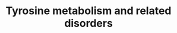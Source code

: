 ---
annotations:
- id: PW:0000052
  parent: classic metabolic pathway
  type: Pathway Ontology
  value: tyrosine metabolic pathway
- id: DOID:655
  parent: genetic disease
  type: Disease Ontology
  value: inherited metabolic disorder
- id: PW:0001608
  parent: disease pathway
  type: Pathway Ontology
  value: tyrosinemia type I pathway
- id: DOID:9270
  parent: genetic disease
  type: Disease Ontology
  value: alkaptonuria
- id: PW:0002277
  parent: disease pathway
  type: Pathway Ontology
  value: alkaptonuria pathway
- id: PW:0001609
  parent: disease pathway
  type: Pathway Ontology
  value: tyrosinemia type II pathway
- id: DOID:0050727
  parent: genetic disease
  type: Disease Ontology
  value: tyrosinemia type III
- id: PW:0001284
  parent: classic metabolic pathway
  type: Pathway Ontology
  value: tyrosine degradation pathway
- id: DOID:0050726
  parent: genetic disease
  type: Disease Ontology
  value: tyrosinemia type I
- id: PW:0001610
  parent: disease pathway
  type: Pathway Ontology
  value: tyrosinemia type III pathway
- id: PW:0001607
  parent: disease pathway
  type: Pathway Ontology
  value: tyrosinemia pathway
- id: DOID:0050725
  parent: genetic disease
  type: Disease Ontology
  value: tyrosinemia type II
- id: DOID:0111362
  parent: genetic disease
  type: Disease Ontology
  value: hawkinsinuria
- id: PW:0002380
  parent: disease pathway
  type: Pathway Ontology
  value: hawkinsinuria pathway
authors:
- L Dupuis
- DeSl
- Egonw
- IreneHemel
- GMKeulen
- MaintBot
- Fehrhart
- AgustinGV
- Eweitz
- Finterly
communities:
- IEM
- RareDiseases
description: This pathway shows the tyrosine degradation pathway as presented in Edition
  5, Chapter 21 of the book of Blau (ISBN 9783030677268); Ed.4 Ch.2. Disorders resulting
  from an enzyme defect are highlighted in pink. Red frames mark diagnostically important
  metabolites.
last-edited: 2021-11-30
ndex: 5a5a2259-8b6b-11eb-9e72-0ac135e8bacf
organisms:
- Homo sapiens
redirect_from:
- /index.php/Pathway:WP4506
- /instance/WP4506
- /instance/WP4506_r123552
revision: r123552
schema-jsonld:
- '@context': https://schema.org/
  '@id': https://wikipathways.github.io/pathways/WP4506.html
  '@type': Dataset
  creator:
    '@type': Organization
    name: WikiPathways
  description: This pathway shows the tyrosine degradation pathway as presented in
    Edition 5, Chapter 21 of the book of Blau (ISBN 9783030677268); Ed.4 Ch.2. Disorders
    resulting from an enzyme defect are highlighted in pink. Red frames mark diagnostically
    important metabolites.
  keywords:
  - 4-OH-phenylacetate
  - 4-OH-phenyllactate
  - 4-OH-phenylpyruvate
  - 5-Aminolevulinate
  - Acetoacetate
  - Ammonia
  - BH2
  - BH4
  - Cinnamic acid
  - Coumaric acid
  - FAH
  - Fumarate
  - GSTZ1
  - HGD
  - HPD
  - Hawkinsin
  - Homogentisate
  - L-tyrosine
  - Maleylacetoacetate
  - NTBC
  - PAL
  - Phenylalanine
  - Porphobilinogen
  - RgPAL
  - Succinylacetoacetate
  - Succinylacetone
  - TAL
  - TAT
  - TcTAL
  - Thiols
  - '[CO2]'
  - fumarylacetoacetate
  - mutated HPD
  - quinol acetate
  license: CC0
  name: Tyrosine metabolism and related disorders
seo: CreativeWork
title: Tyrosine metabolism and related disorders
wpid: WP4506
---